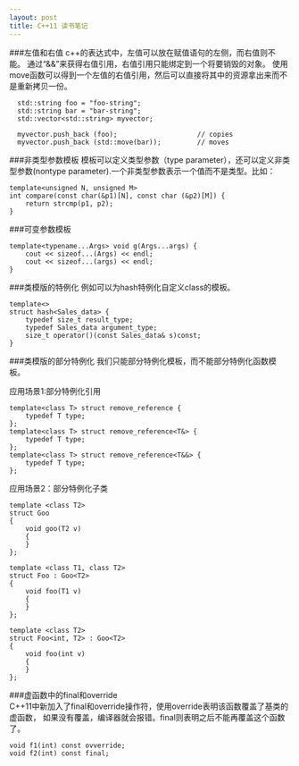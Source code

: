 ```yaml
---
layout: post
title: C++11 读书笔记
---
```


###左值和右值
c++的表达式中，左值可以放在赋值语句的左侧，而右值则不能。
通过“&&”来获得右值引用，右值引用只能绑定到一个将要销毁的对象。
使用move函数可以得到一个左值的右值引用，然后可以直接将其中的资源拿出来而不是重新拷贝一份。

```  
  std::string foo = "foo-string";
  std::string bar = "bar-string";
  std::vector<std::string> myvector;

  myvector.push_back (foo);                    // copies
  myvector.push_back (std::move(bar));         // moves
```
###非类型参数模板
模板可以定义类型参数（type parameter），还可以定义非类型参数(nontype parameter).一个非类型参数表示一个值而不是类型。比如：

```
template<unsigned N, unsigned M>
int compare(const char(&p1)[N], const char (&p2)[M]) {
	return strcmp(p1, p2);
}
```

###可变参数模板

```
template<typename...Args> void g(Args...args) {
	cout << sizeof...(Args) << endl;
	cout << sizeof...(args) << endl;
}
```

###类模版的特例化
例如可以为hash特例化自定义class的模板。

```
template<>
struct hash<Sales_data> {
	typedef size_t result_type;
	typedef Sales_data argument_type;
	size_t operator()(const Sales_data& s)const;
}
```

###类模版的部分特例化
我们只能部分特例化模板，而不能部分特例化函数模板。

应用场景1:部分特例化引用

```
template<class T> struct remove_reference {
	typedef T type;
};
template<class T> struct remove_reference<T&> {
	typedef T type;
};
template<class T> struct remove_reference<T&&> {
	typedef T type;
};
```
应用场景2：部分特例化子类

```
template <class T2>
struct Goo
{
    void goo(T2 v)
    {
    }
};
 
template <class T1, class T2>
struct Foo : Goo<T2>
{
    void foo(T1 v)
    {
    }
};
 
template <class T2>
struct Foo<int, T2> : Goo<T2>
{
    void foo(int v)
    {
    }
};
```
###虚函数中的final和override	
C++11中新加入了final和override操作符，使用override表明该函数覆盖了基类的虚函数，
如果没有覆盖，编译器就会报错。final则表明之后不能再覆盖这个函数了。

```
void f1(int) const ovverride;
void f2(int) const final;
```
